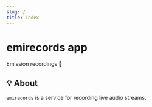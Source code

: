```yaml
---
slug: /
title: Index
---
```


# emirecords app

Emission recordings 📼

## 💡 About

`emirecords` is a service for recording live audio streams.
